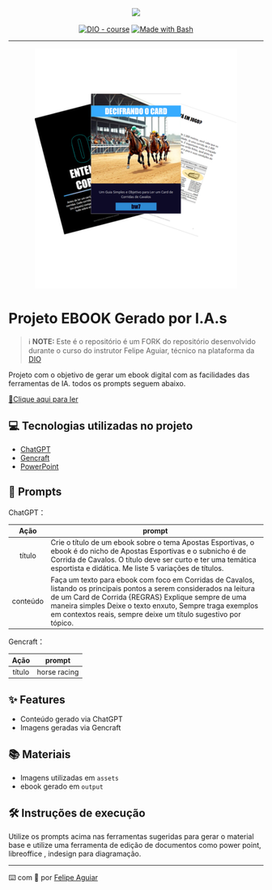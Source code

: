 <p align="center">
    <img width="100" src=".github/assets/banner.png">
</p>


<p align="center">
<a href="https://dio.me/"><img src="https://img.shields.io/badge/DIO-Course-28DA77?logo=youtube" alt="DIO - course"></a>
<a href="https://www.gnu.org/software/bash/" title="Go to Bash homepage"><img src="https://img.shields.io/badge/Prompt-Project-blue?logo=gnu-bash&amp;logoColor=white" alt="Made with Bash"></a></p>

-------


<p align="center">
<img 
    src="./assets/cover_v2.png"
    width="400"  
/>
</p>

# Projeto EBOOK Gerado por I.A.s


 > ℹ️ **NOTE:** Este é o repositório é um FORK do repositório desenvolvido durante o curso do instrutor Felipe Aguiar, técnico na plataforma da [DIO](https://dio.me)

Projeto com o objetivo de gerar um ebook digital com as facilidades das ferramentas de IA. todos os prompts
seguem abaixo.

<a href="https://github.com/brunowenzel07/prompts-recipe-to-create-a-ebook/blob/main/output/Decifrando%20o%20Card%20-%20Descomplicando%20as%20Corridas%20de%20Cavalos.pdf" title="View PDF now"> 📕Clique aqui para ler</a>

## 💻 Tecnologias utilizadas no projeto

- [ChatGPT](https://chat.openai.com/) 
- [Gencraft](https://gencraft.com/generate)
- [PowerPoint](https://www.microsoft.com/en/microsoft-365/powerpoint)

## 🧠 Prompts


ChatGPT：

|   Ação   | prompt                                                                                                                                                                                                                                                                                                                 |
| :------: | ---------------------------------------------------------------------------------------------------------------------------------------------------------------------------------------------------------------------------------------------------------------------------------------------------------------------- |
|  título  | Crie o título de um ebook sobre o tema Apostas Esportivas, o ebook é do nicho de Apostas Esportivas e o subnicho é de Corrida de Cavalos. O título deve ser curto e ter uma temática esportista e didática. Me liste 5 variações de títulos.                                                                           |
| conteúdo | Faça um texto para ebook com foco em Corridas de Cavalos, listando os principais pontos a serem considerados na leitura de um Card de Corrida {REGRAS} Explique sempre de uma maneira simples Deixe o texto enxuto, Sempre traga exemplos em contextos reais, sempre deixe um título sugestivo por tópico.             |


Gencraft：

|  Ação  | prompt                                                                                 |
| :----: | -------------------------------------------------------------------------------------- |
| título | horse racing                                                                           |

## ✨ Features

- Conteúdo gerado via ChatGPT
- Imagens geradas via Gencraft

## 📚 Materiais

- Imagens utilizadas em `assets`
- ebook gerado em `output`

## 🛠️ Instruções de execução

Utilize os prompts acima nas ferramentas sugeridas para gerar o material base e utilize uma ferramenta de edição de documentos como power point, libreoffice , indesign para diagramação.

---

⌨️ com 💜 por [Felipe Aguiar](https://github.com/felipeAguiarCode)
